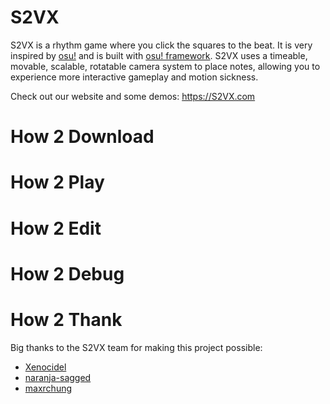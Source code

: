 # S2VX

S2VX is a rhythm game where you click the squares to the beat. It is very inspired by [osu!](https://osu.ppy.sh) and is built with [osu! framework](https://github.com/ppy/osu-framework). S2VX uses a timeable, movable, scalable, rotatable camera system to place notes, allowing you to experience more interactive gameplay and motion sickness.

Check out our website and some demos: https://S2VX.com

# How 2 Download

# How 2 Play

# How 2 Edit

# How 2 Debug

# How 2 Thank

Big thanks to the S2VX team for making this project possible:
* [Xenocidel](https://github.com/xenocidel)
* [naranja-sagged](https://github.com/naranja-sagged)
* [maxrchung](https://github.com/maxrchung)
